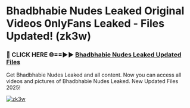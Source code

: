 # Bhadbhabie Nudes Leaked Original Videos 0nlyFans Leaked - Files Updated! (zk3w)

<h3>🔴 CLICK HERE 🌐==►► <a href="https://tinyurl.com/52m3yx9h" rel="nofollow">Bhadbhabie Nudes Leaked Updated Files</a></h3>

Get Bhadbhabie Nudes Leaked and all content. Now you can access all videos and pictures of Bhadbhabie Nudes Leaked. New Updated Files 2025!

[![zk3w](https://i.imgur.com/TnHtlc8.gif)](https://tinyurl.com/52m3yx9h)

